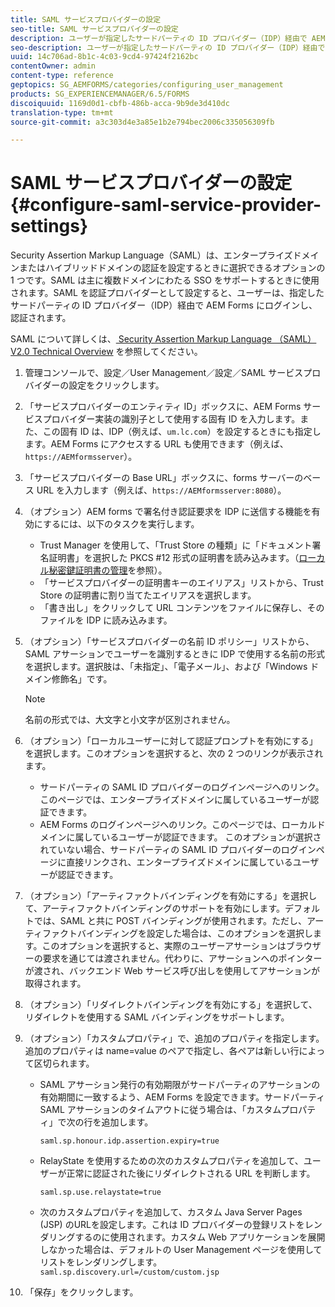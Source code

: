 ```yaml
---
title: SAML サービスプロバイダーの設定
seo-title: SAML サービスプロバイダーの設定
description: ユーザーが指定したサードパーティの ID プロバイダー（IDP）経由で AEM Forms にログインして認証できるように、SAML を認証プロバイダーとして設定できます。
seo-description: ユーザーが指定したサードパーティの ID プロバイダー（IDP）経由で AEM Forms にログインして認証できるように、SAML を認証プロバイダーとして設定できます。
uuid: 14c706ad-8b1c-4c03-9cd4-97424f2162bc
contentOwner: admin
content-type: reference
geptopics: SG_AEMFORMS/categories/configuring_user_management
products: SG_EXPERIENCEMANAGER/6.5/FORMS
discoiquuid: 1169d0d1-cbfb-486b-acca-9b9de3d410dc
translation-type: tm+mt
source-git-commit: a3c303d4e3a85e1b2e794bec2006c335056309fb

---
```



# SAML サービスプロバイダーの設定{#configure-saml-service-provider-settings}

Security Assertion Markup Language（SAML）は、エンタープライズドメインまたはハイブリッドドメインの認証を設定するときに選択できるオプションの 1 つです。SAML は主に複数ドメインにわたる SSO をサポートするときに使用されます。SAML を認証プロバイダーとして設定すると、ユーザーは、指定したサードパーティの ID プロバイダー（IDP）経由で AEM Forms にログインし、認証されます。

SAML について詳しくは、[ Security Assertion Markup Language （SAML） V2.0 Technical Overview](https://www.oasis-open.org/committees/download.php/20645/sstc-saml-tech-overview-2%200-draft-10.pdf) を参照してください。

1. 管理コンソールで、設定／User Management／設定／SAML サービスプロバイダーの設定をクリックします。
1. 「サービスプロバイダーのエンティティ ID」ボックスに、AEM Forms サービスプロバイダー実装の識別子として使用する固有 ID を入力します。また、この固有 ID は、IDP（例えば、`um.lc.com`）を設定するときにも指定します。AEM Forms にアクセスする URL も使用できます（例えば、`https://AEMformsserver`）。
1. 「サービスプロバイダーの Base URL」ボックスに、forms サーバーのベース URL を入力します（例えば、`https://AEMformsserver:8080`）。
1. （オプション）AEM forms で署名付き認証要求を IDP に送信する機能を有効にするには、以下のタスクを実行します。

   * Trust Manager を使用して、「Trust Store の種類」に「ドキュメント署名証明書」を選択した PKCS #12 形式の証明書を読み込みます。（[ローカル秘密鍵証明書の管理](/help/forms/using/admin-help/local-credentials.md#managing-local-credentials)を参照）。
   * 「サービスプロバイダーの証明書キーのエイリアス」リストから、Trust Store の証明書に割り当てたエイリアスを選択します。
   * 「書き出し」をクリックして URL コンテンツをファイルに保存し、そのファイルを IDP に読み込みます。

1. （オプション）「サービスプロバイダーの名前 ID ポリシー」リストから、SAML アサーションでユーザーを識別するときに IDP で使用する名前の形式を選択します。選択肢は、「未指定」、「電子メール」、および「Windows ドメイン修飾名」です。

   >[!NOTE]
   >
   >名前の形式では、大文字と小文字が区別されません。

1. （オプション）「ローカルユーザーに対して認証プロンプトを有効にする」を選択します。このオプションを選択すると、次の 2 つのリンクが表示されます。

   * サードパーティの SAML ID プロバイダーのログインページへのリンク。このページでは、エンタープライズドメインに属しているユーザーが認証できます。
   * AEM Forms のログインページへのリンク。このページでは、ローカルドメインに属しているユーザーが認証できます。
   このオプションが選択されていない場合、サードパーティの SAML ID プロバイダーのログインページに直接リンクされ、エンタープライズドメインに属しているユーザーが認証できます。

1. （オプション）「アーティファクトバインディングを有効にする」を選択して、アーティファクトバインディングのサポートを有効にします。デフォルトでは、SAML と共に POST バインディングが使用されます。ただし、アーティファクトバインディングを設定した場合は、このオプションを選択します。このオプションを選択すると、実際のユーザーアサーションはブラウザーの要求を通じては渡されません。代わりに、アサーションへのポインターが渡され、バックエンド Web サービス呼び出しを使用してアサーションが取得されます。
1. （オプション）「リダイレクトバインディングを有効にする」を選択して、リダイレクトを使用する SAML バインディングをサポートします。
1. （オプション）「カスタムプロパティ」で、追加のプロパティを指定します。追加のプロパティは name=value のペアで指定し、各ペアは新しい行によって区切られます。

   * SAML アサーション発行の有効期限がサードパーティのアサーションの有効期間に一致するよう、AEM Forms を設定できます。サードパーティ SAML アサーションのタイムアウトに従う場合は、「カスタムプロパティ」で次の行を追加します。

      `saml.sp.honour.idp.assertion.expiry=true`

   * RelayState を使用するための次のカスタムプロパティを追加して、ユーザーが正常に認証された後にリダイレクトされる URL を判断します。

      `saml.sp.use.relaystate=true`

   * 次のカスタムプロパティを追加して、カスタム Java Server Pages (JSP) のURLを設定します。これは ID プロバイダーの登録リストをレンダリングするのに使用されます。カスタム Web アプリケーションを展開しなかった場合は、デフォルトの User Management ページを使用してリストをレンダリングします。
   `saml.sp.discovery.url=/custom/custom.jsp`

1. 「保存」をクリックします。

